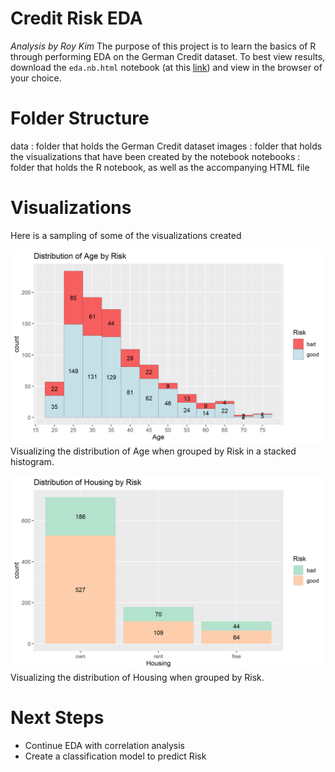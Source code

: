 # Credit Risk EDA
*Analysis by Roy Kim*
The purpose of this project is to learn the basics of R through performing EDA on the German Credit dataset. To best view results, download the `eda.nb.html` notebook (at this [link](https://github.com/rbkim1990/credit_risk_eda/blob/main/notebooks/eda.nb.html)) and view in the browser of your choice.

# Folder Structure
data : folder that holds the German Credit dataset
images : folder that holds the visualizations that have been created by the notebook
notebooks : folder that holds the R notebook, as well as the accompanying HTML file

# Visualizations
Here is a sampling of some of the visualizations created

![](./images/distribution_of_age_by_risk.png)
Visualizing the distribution of Age when grouped by Risk in a stacked histogram.

![](./images/distribution_of_housing_by_risk.png)
Visualizing the distribution of Housing when grouped by Risk.

# Next Steps
- Continue EDA with correlation analysis
- Create a classification model to predict Risk
